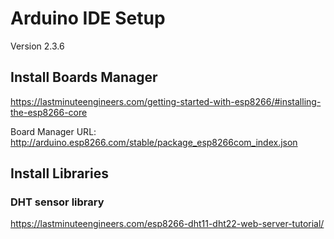 # Arduino IDE Setup
Version 2.3.6

## Install Boards Manager
https://lastminuteengineers.com/getting-started-with-esp8266/#installing-the-esp8266-core

Board Manager URL: http://arduino.esp8266.com/stable/package_esp8266com_index.json

## Install Libraries

### DHT sensor library
https://lastminuteengineers.com/esp8266-dht11-dht22-web-server-tutorial/


